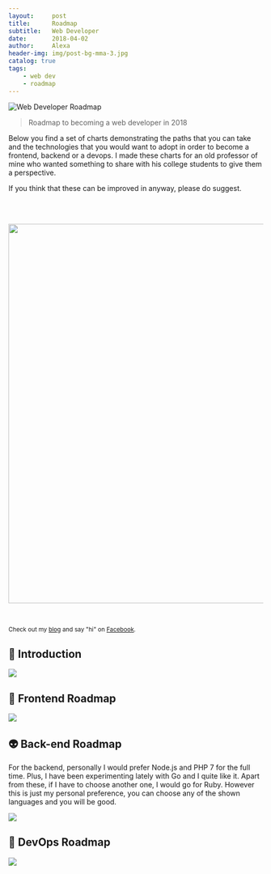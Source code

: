 ```yaml
---
layout:     post
title:      Roadmap
subtitle:   Web Developer 
date:       2018-04-02
author:     Alexa
header-img: img/post-bg-mma-3.jpg
catalog: true
tags:
    - web dev
    - roadmap
---
```


![Web Developer Roadmap](https://i.imgur.com/oxsayps.png)
> Roadmap to becoming a web developer in 2018

Below you find a set of charts demonstrating the paths that you can take and the technologies that you would want to adopt in order to become a frontend, backend or a devops. I made these charts for an old professor of mine who wanted something to share with his college students to give them a perspective.

If you think that these can be improved in anyway, please do suggest.

<br>
<p align="center">
  <img src="https://imgur.com/INsxWHK.png" width="750">
</p>
<br>

<sub>Check out my [blog](http://alexazhouyang.github.io) and say "hi" on [Facebook](https://twitter.com/kamranahmedse).</sub>

## 🚀 Introduction

![](https://i.imgur.com/OZUOUtI.png)

## 🎨 Frontend Roadmap

![](https://i.imgur.com/RvDb0ej.png)

## 👽 Back-end Roadmap

For the backend, personally I would prefer Node.js and PHP 7 for the full time. Plus, I have been experimenting lately with Go and I quite like it. Apart from these, if I have to choose another one, I would go for Ruby. However this is just my personal preference, you can choose any of the shown languages and you will be good.

![](https://i.imgur.com/Ihg4YAb.png)

## 👷 DevOps Roadmap

![](https://i.imgur.com/pyg9mH1.png)
